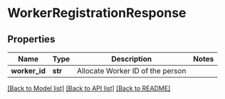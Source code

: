 # WorkerRegistrationResponse

## Properties
Name | Type | Description | Notes
------------ | ------------- | ------------- | -------------
**worker_id** | **str** | Allocate Worker ID of the person | 

[[Back to Model list]](../README.md#documentation-for-models) [[Back to API list]](../README.md#documentation-for-api-endpoints) [[Back to README]](../README.md)


